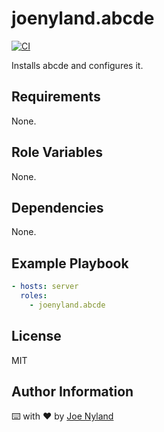 joenyland.abcde
=========================

[![CI](https://github.com/JoeNyland/ansible-abcde-role/actions/workflows/ci.yml/badge.svg)](https://github.com/JoeNyland/ansible-abcde-role/actions/workflows/ci.yml)

Installs abcde and configures it.

Requirements
------------

None.

Role Variables
--------------

None.

Dependencies
------------

None.

Example Playbook
----------------

```yaml
- hosts: server
  roles:
    - joenyland.abcde
```

License
-------

MIT

Author Information
------------------

⌨️ with ❤️ by [Joe Nyland](https://joe.nyland.io)
